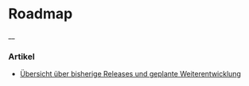 #  Roadmap

__

###  Artikel

  * [ Übersicht über bisherige Releases und geplante Weiterentwicklung ](/docs/roadmap/uebersicht-ueber-die-releases/)

